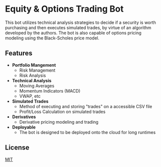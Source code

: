 # Equity & Options Trading Bot

This bot utilizes technical analysis strategies to decide if a security is worth purchasing and then executes simulated trades, by virtue of an algorithm developed by the authors. The bot is also capable of options pricing modeling using the Black-Scholes price model.

## Features

- __Portfolio Mangement__
     * Risk Management
     * Risk Analysis
- __Technical Analysis__
     * Moving Averages
     * Momentum Indicators (MACD)
     * VWAP, etc
- __Simulated Trades__
     * Method of executing and storing "trades" on a accessible CSV file
     * Profit/Loss Calculation on simulated trades
- __Derivatives__
     * Derivative pricing modeling and trading
- __Deployable__
     * The bot is designed to be deployed onto the cloud for long runtimes

## License
[MIT](https://choosealicense.com/licenses/mit/)

